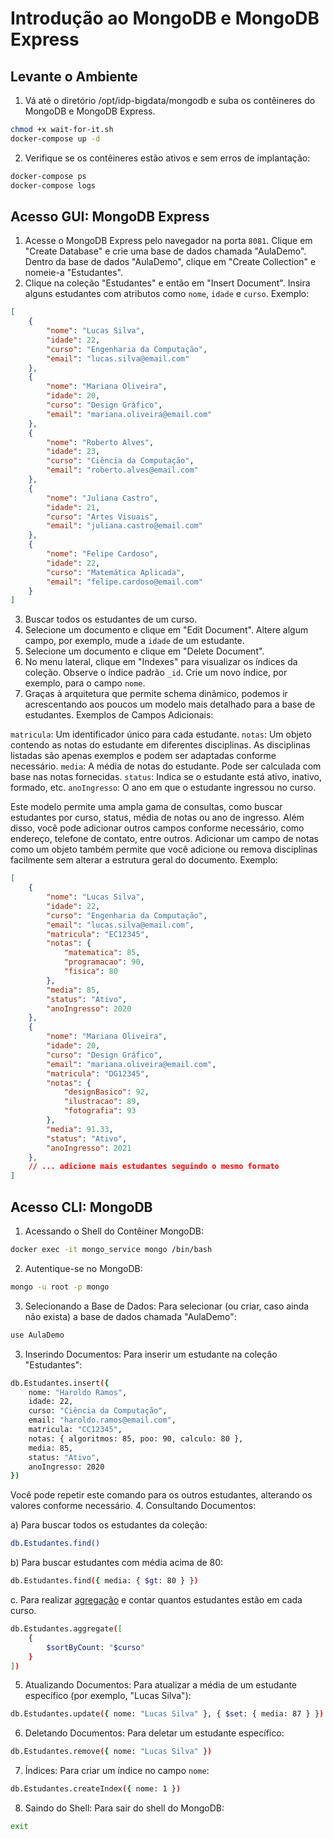 # Introdução ao MongoDB e MongoDB Express

## Levante o Ambiente 

1. Vá até o diretório /opt/idp-bigdata/mongodb e suba os contêineres do MongoDB e MongoDB Express. 

```bash
chmod +x wait-for-it.sh
docker-compose up -d
```

2. Verifique se os contêineres estão ativos e sem erros de implantação: 

```bash
docker-compose ps
docker-compose logs
```

## Acesso GUI: MongoDB Express 

1. Acesse o MongoDB Express pelo navegador na porta ```8081```. Clique em "Create Database" e crie uma base de dados chamada "AulaDemo". Dentro da base de dados "AulaDemo", clique em "Create Collection" e nomeie-a "Estudantes". 
2. Clique na coleção "Estudantes" e então em "Insert Document". Insira alguns estudantes com atributos como ```nome```, ```idade``` e ```curso```. Exemplo: 

```json
[
    {
        "nome": "Lucas Silva",
        "idade": 22,
        "curso": "Engenharia da Computação",
        "email": "lucas.silva@email.com"
    },
    {
        "nome": "Mariana Oliveira",
        "idade": 20,
        "curso": "Design Gráfico",
        "email": "mariana.oliveira@email.com"
    },
    {
        "nome": "Roberto Alves",
        "idade": 23,
        "curso": "Ciência da Computação",
        "email": "roberto.alves@email.com"
    },
    {
        "nome": "Juliana Castro",
        "idade": 21,
        "curso": "Artes Visuais",
        "email": "juliana.castro@email.com"
    },
    {
        "nome": "Felipe Cardoso",
        "idade": 22,
        "curso": "Matemática Aplicada",
        "email": "felipe.cardoso@email.com"
    }
]
```
3. Buscar todos os estudantes de um curso. 
4. Selecione um documento e clique em "Edit Document". Altere algum campo, por exemplo, mude a ```idade``` de um estudante. 
5. Selecione um documento e clique em "Delete Document". 
6. No menu lateral, clique em "Indexes" para visualizar os índices da coleção. Observe o índice padrão ```_id```. Crie um novo índice, por exemplo, para o campo ```nome```.
7. Graças à arquitetura que permite schema dinâmico, podemos ir acrescentando aos poucos um modelo mais detalhado para a base de estudantes. Exemplos de Campos Adicionais: 

```matricula```: Um identificador único para cada estudante.
```notas```: Um objeto contendo as notas do estudante em diferentes disciplinas. As disciplinas listadas são apenas exemplos e podem ser adaptadas conforme necessário.
```media```: A média de notas do estudante. Pode ser calculada com base nas notas fornecidas.
```status```: Indica se o estudante está ativo, inativo, formado, etc.
```anoIngresso```: O ano em que o estudante ingressou no curso.

Este modelo permite uma ampla gama de consultas, como buscar estudantes por curso, status, média de notas ou ano de ingresso. Além disso, você pode adicionar outros campos conforme necessário, como endereço, telefone de contato, entre outros. Adicionar um campo de notas como um objeto também permite que você adicione ou remova disciplinas facilmente sem alterar a estrutura geral do documento. Exemplo: 

```json
[
    {
        "nome": "Lucas Silva",
        "idade": 22,
        "curso": "Engenharia da Computação",
        "email": "lucas.silva@email.com",
        "matricula": "EC12345",
        "notas": {
            "matematica": 85,
            "programacao": 90,
            "fisica": 80
        },
        "media": 85,
        "status": "Ativo",
        "anoIngresso": 2020
    },
    {
        "nome": "Mariana Oliveira",
        "idade": 20,
        "curso": "Design Gráfico",
        "email": "mariana.oliveira@email.com",
        "matricula": "DG12345",
        "notas": {
            "designBasico": 92,
            "ilustracao": 89,
            "fotografia": 93
        },
        "media": 91.33,
        "status": "Ativo",
        "anoIngresso": 2021
    },
    // ... adicione mais estudantes seguindo o mesmo formato
]
```
## Acesso CLI: MongoDB 

1. Acessando o Shell do Contêiner MongoDB: 
```bash
docker exec -it mongo_service mongo /bin/bash
```
2. Autentique-se no MongoDB: 
```bash
mongo -u root -p mongo
```

3. Selecionando a Base de Dados:
Para selecionar (ou criar, caso ainda não exista) a base de dados chamada "AulaDemo":
```bash
use AulaDemo
```
3. Inserindo Documentos:
Para inserir um estudante na coleção "Estudantes":
```bash
db.Estudantes.insert({
    nome: "Haroldo Ramos",
    idade: 22,
    curso: "Ciência da Computação",
    email: "haroldo.ramos@email.com",
    matricula: "CC12345",
    notas: { algoritmos: 85, poo: 90, calculo: 80 },
    media: 85,
    status: "Ativo",
    anoIngresso: 2020
})
```
Você pode repetir este comando para os outros estudantes, alterando os valores conforme necessário.
4. Consultando Documentos:

a) Para buscar todos os estudantes da coleção:
```bash
db.Estudantes.find()
```
b) Para buscar estudantes com média acima de 80:
```bash
db.Estudantes.find({ media: { $gt: 80 } })
```
c. Para realizar [agregação](https://www.mongodb.com/docs/manual/reference/operator/aggregation/sortByCount/#:~:text=Groups%20incoming%20documents%20based%20on%20the%20value%20of,of%20documents%20belonging%20to%20that%20grouping%20or%20category.) e contar quantos estudantes estão em cada curso. 

```bash
db.Estudantes.aggregate([
    {
        $sortByCount: "$curso"
    }
])
```
5. Atualizando Documentos:
Para atualizar a média de um estudante específico (por exemplo, "Lucas Silva"):
```bash
db.Estudantes.update({ nome: "Lucas Silva" }, { $set: { media: 87 } })
```
6. Deletando Documentos:
Para deletar um estudante específico:
```bash
db.Estudantes.remove({ nome: "Lucas Silva" })
```
7. Índices:
Para criar um índice no campo ```nome```:
```bash
db.Estudantes.createIndex({ nome: 1 })
```
8. Saindo do Shell:
Para sair do shell do MongoDB:
```bash
exit
```
